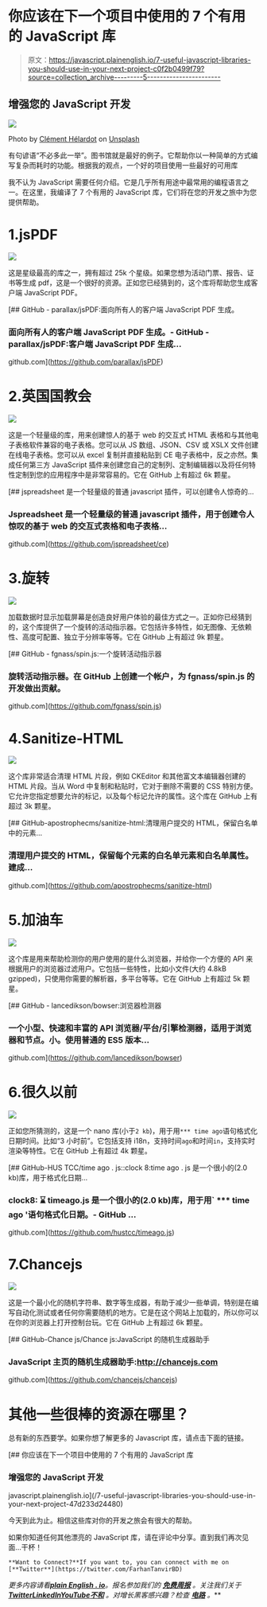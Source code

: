 # 你应该在下一个项目中使用的 7 个有用的 JavaScript 库

> 原文：<https://javascript.plainenglish.io/7-useful-javascript-libraries-you-should-use-in-your-next-project-c0f2b0499f79?source=collection_archive---------5----------------------->

## 增强您的 JavaScript 开发

![](img/ff96d4d74e69088e201179535bfb3ef0.png)

Photo by [Clément Hélardot](https://unsplash.com/@clemhlrdt?utm_source=unsplash&utm_medium=referral&utm_content=creditCopyText) on [Unsplash](https://unsplash.com/s/photos/javascript-code?utm_source=unsplash&utm_medium=referral&utm_content=creditCopyText)

有句谚语“不必多此一举”。图书馆就是最好的例子。它帮助你以一种简单的方式编写复杂而耗时的功能。根据我的观点，一个好的项目使用一些最好的可用库

我不认为 JavaScript 需要任何介绍。它是几乎所有用途中最常用的编程语言之一。在这里，我编译了 7 个有用的 JavaScript 库，它们将在您的开发之旅中为您提供帮助。

# 1.jsPDF

![](img/367a0ce0c2cb17725b691ca9045c41ea.png)

这是星级最高的库之一，拥有超过 25k 个星级。如果您想为活动门票、报告、证书等生成 pdf，这是一个很好的资源。正如您已经猜到的，这个库将帮助您生成客户端 JavaScript PDF。

[](https://github.com/parallax/jsPDF) [## GitHub - parallax/jsPDF:面向所有人的客户端 JavaScript PDF 生成。

### 面向所有人的客户端 JavaScript PDF 生成。- GitHub - parallax/jsPDF:客户端 JavaScript PDF 生成…

github.com](https://github.com/parallax/jsPDF) 

# 2.英国国教会

![](img/13e38000312178f75059ce8c29698601.png)

这是一个轻量级的库，用来创建惊人的基于 web 的交互式 HTML 表格和与其他电子表格软件兼容的电子表格。您可以从 JS 数组、JSON、CSV 或 XSLX 文件创建在线电子表格。您可以从 excel 复制并直接粘贴到 CE 电子表格中，反之亦然。集成任何第三方 JavaScript 插件来创建您自己的定制列、定制编辑器以及将任何特性定制到您的应用程序中是非常容易的。它在 GitHub 上有超过 6k 颗星。

[](https://github.com/jspreadsheet/ce) [## jspreadsheet 是一个轻量级的普通 javascript 插件，可以创建令人惊奇的…

### Jspreadsheet 是一个轻量级的普通 javascript 插件，用于创建令人惊叹的基于 web 的交互式表格和电子表格…

github.com](https://github.com/jspreadsheet/ce) 

# 3.旋转

![](img/bdcec169408a1a08d6f4f1de65aeb7a7.png)

加载数据时显示加载屏幕是创造良好用户体验的最佳方式之一。正如你已经猜到的，这个库提供了一个旋转的活动指示器。它包括许多特性，如无图像、无依赖性、高度可配置、独立于分辨率等等。它在 GitHub 上有超过 9k 颗星。

[](https://github.com/fgnass/spin.js) [## GitHub - fgnass/spin.js:一个旋转活动指示器

### 旋转活动指示器。在 GitHub 上创建一个帐户，为 fgnass/spin.js 的开发做出贡献。

github.com](https://github.com/fgnass/spin.js) 

# 4.Sanitize-HTML

![](img/e1f81101d8e6360a13a9af3d7bc92831.png)

这个库非常适合清理 HTML 片段，例如 CKEditor 和其他富文本编辑器创建的 HTML 片段。当从 Word 中复制和粘贴时，它对于删除不需要的 CSS 特别方便。它允许您指定想要允许的标记，以及每个标记允许的属性。这个库在 GitHub 上有超过 3k 颗星。

[](https://github.com/apostrophecms/sanitize-html) [## GitHub-apostrophecms/sanitize-html:清理用户提交的 HTML，保留白名单中的元素…

### 清理用户提交的 HTML，保留每个元素的白名单元素和白名单属性。建成…

github.com](https://github.com/apostrophecms/sanitize-html) 

# 5.加油车

![](img/68e9d0265a488a93df1b3044126c722a.png)

这个库是用来帮助检测你的用户使用的是什么浏览器，并给你一个方便的 API 来根据用户的浏览器过滤用户。它包括一些特性，比如小文件(大约 4.8kB gzipped)，只使用你需要的解析器，多平台等等。它在 GitHub 上有超过 5k 颗星。

[](https://github.com/lancedikson/bowser) [## GitHub - lancedikson/bowser:浏览器检测器

### 一个小型、快速和丰富的 API 浏览器/平台/引擎检测器，适用于浏览器和节点。小。使用普通的 ES5 版本…

github.com](https://github.com/lancedikson/bowser) 

# 6.很久以前

![](img/0ce1f08242e8a918ff1d79feeafb018d.png)

正如您所猜测的，这是一个 nano 库(小于`2 kb`)，用于用`*** time ago`语句格式化日期时间。比如“3 小时前”。它包括支持 i18n，支持时间`ago`和时间`in`，支持实时渲染等特性。它在 GitHub 上有超过 4k 颗星。

[](https://github.com/hustcc/timeago.js) [## GitHub-HUS TCC/time ago . js::clock 8:time ago . js 是一个很小的(2.0 kb)库，用于格式化日期…

### clock8: :hourglass: timeago.js 是一个很小的(2.0 kb)库，用于用` *** time ago '语句格式化日期。- GitHub …

github.com](https://github.com/hustcc/timeago.js) 

# 7.Chancejs

![](img/f3d997890d802c137cd2d3dd46c40a9d.png)

这是一个最小化的随机字符串、数字等生成器，有助于减少一些单调，特别是在编写自动化测试或者任何你需要随机的地方。它是在这个网站上加载的，所以你可以在你的浏览器上打开控制台玩。它在 GitHub 上有超过 6k 颗星。

[](https://github.com/chancejs/chancejs) [## GitHub-Chance js/Chance js:JavaScript 的随机生成器助手

### JavaScript 主页的随机生成器助手:http://chancejs.com

github.com](https://github.com/chancejs/chancejs) 

# 其他一些很棒的资源在哪里？

总有新的东西要学。如果你想了解更多的 Javascript 库，请点击下面的链接。

[](/7-useful-javascript-libraries-you-should-use-in-your-next-project-47d233d24480) [## 你应该在下一个项目中使用的 7 个有用的 JavaScript 库

### 增强您的 JavaScript 开发

javascript.plainenglish.io](/7-useful-javascript-libraries-you-should-use-in-your-next-project-47d233d24480) 

今天到此为止。相信这些库对你的开发之旅会有很大的帮助。

如果你知道任何其他漂亮的 JavaScript 库，请在评论中分享。直到我们再次见面…干杯！

```
**Want to Connect?**If you want to, you can connect with me on [**Twitter**](https://twitter.com/FarhanTanvirBD)
```

*更多内容请看*[***plain English . io***](https://plainenglish.io/)*。报名参加我们的* [***免费周报***](http://newsletter.plainenglish.io/) *。关注我们关于*[***Twitter***](https://twitter.com/inPlainEngHQ)[***LinkedIn***](https://www.linkedin.com/company/inplainenglish/)*[***YouTube***](https://www.youtube.com/channel/UCtipWUghju290NWcn8jhyAw)*[***不和***](https://discord.gg/GtDtUAvyhW) *。对增长黑客感兴趣？检查* [***电路***](https://circuit.ooo/) *。***